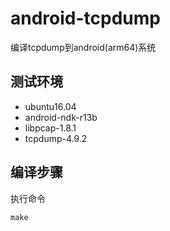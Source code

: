 # android-tcpdump

编译tcpdump到android(arm64)系统

## 测试环境

* ubuntu16.04
* android-ndk-r13b
* libpcap-1.8.1
* tcpdump-4.9.2

## 编译步骤

执行命令
```shell
make
```
